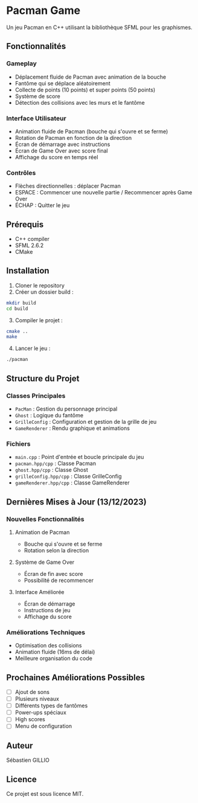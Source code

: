 # Pacman Game

Un jeu Pacman en C++ utilisant la bibliothèque SFML pour les graphismes.

## Fonctionnalités

### Gameplay
- Déplacement fluide de Pacman avec animation de la bouche
- Fantôme qui se déplace aléatoirement
- Collecte de points (10 points) et super points (50 points)
- Système de score
- Détection des collisions avec les murs et le fantôme

### Interface Utilisateur
- Animation fluide de Pacman (bouche qui s'ouvre et se ferme)
- Rotation de Pacman en fonction de la direction
- Écran de démarrage avec instructions
- Écran de Game Over avec score final
- Affichage du score en temps réel

### Contrôles
- Flèches directionnelles : déplacer Pacman
- ESPACE : Commencer une nouvelle partie / Recommencer après Game Over
- ÉCHAP : Quitter le jeu

## Prérequis
- C++ compiler
- SFML 2.6.2
- CMake

## Installation

1. Cloner le repository
2. Créer un dossier build :
```bash
mkdir build
cd build
```

3. Compiler le projet :
```bash
cmake ..
make
```

4. Lancer le jeu :
```bash
./pacman
```

## Structure du Projet

### Classes Principales
- `PacMan` : Gestion du personnage principal
- `Ghost` : Logique du fantôme
- `GrilleConfig` : Configuration et gestion de la grille de jeu
- `GameRenderer` : Rendu graphique et animations

### Fichiers
- `main.cpp` : Point d'entrée et boucle principale du jeu
- `pacman.hpp/cpp` : Classe Pacman
- `ghost.hpp/cpp` : Classe Ghost
- `grilleConfig.hpp/cpp` : Classe GrilleConfig
- `gameRenderer.hpp/cpp` : Classe GameRenderer

## Dernières Mises à Jour (13/12/2023)

### Nouvelles Fonctionnalités
1. Animation de Pacman
   - Bouche qui s'ouvre et se ferme
   - Rotation selon la direction

2. Système de Game Over
   - Écran de fin avec score
   - Possibilité de recommencer

3. Interface Améliorée
   - Écran de démarrage
   - Instructions de jeu
   - Affichage du score

### Améliorations Techniques
- Optimisation des collisions
- Animation fluide (16ms de délai)
- Meilleure organisation du code

## Prochaines Améliorations Possibles
- [ ] Ajout de sons
- [ ] Plusieurs niveaux
- [ ] Différents types de fantômes
- [ ] Power-ups spéciaux
- [ ] High scores
- [ ] Menu de configuration

## Auteur
Sébastien GILLIO

## Licence
Ce projet est sous licence MIT.
